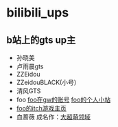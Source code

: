 # bilibili_ups
## b站上的gts up主
* 孙晓美
* 卢雨晨gts
* ZZEidou
* ZZeidouBLACK(小号）
* 清风GTS
* foo [foo在gw的账号](https://giantesswaltz.org/?9868) [foo的个人小站](https://foo.barz.link/) 
* [foo的itch游戏主页](https://foobarz076.itch.io/)
* 血蔷薇 成名作：[大超萌领域](https://giantesswaltz.org/forum.php?mod=viewthread&tid=2484&extra=page%3D1)
